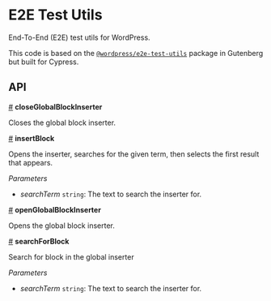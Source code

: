 # E2E Test Utils

End-To-End (E2E) test utils for WordPress.

This code is based on the [`@wordpress/e2e-test-utils`](https://github.com/WordPress/gutenberg/blob/master/packages/e2e-test-utils) package in Gutenberg but built for Cypress.

## API

<!-- START TOKEN(Autogenerated API docs) -->

<a name="closeGlobalBlockInserter" href="#closeGlobalBlockInserter">#</a> **closeGlobalBlockInserter**

Closes the global block inserter.

<a name="insertBlock" href="#insertBlock">#</a> **insertBlock**

Opens the inserter, searches for the given term, then selects the first
result that appears.

_Parameters_

-   _searchTerm_ `string`: The text to search the inserter for.

<a name="openGlobalBlockInserter" href="#openGlobalBlockInserter">#</a> **openGlobalBlockInserter**

Opens the global block inserter.

<a name="searchForBlock" href="#searchForBlock">#</a> **searchForBlock**

Search for block in the global inserter

_Parameters_

-   _searchTerm_ `string`: The text to search the inserter for.


<!-- END TOKEN(Autogenerated API docs) -->
